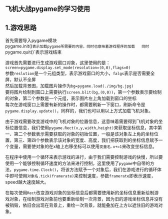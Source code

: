 ## 飞机大战pygame的学习使用
##   1.游戏思路

首先需要导入pygame模块  
pygame.init()`表示加载pygame所需要的内容，同时也意味着游戏程序的加载  
同时`pygame.quit()`表示游戏结束  

游戏首先需要进行生成游戏窗口对象，这里使用的是：`screen=pygame.display.set_mode(resolution=(0,0),flags=0)`  
参数`reslution`是一个元组类型，表示游戏窗口的大小，`falgs`表示是否需要全屏，默认不全屏  
然后加载背景图，加载图片操作为`bg=pygame.load(./img/bg.jpg)`  
要将图片绘制到窗口上需要执行`screen.blit(bg,(0,0))`，第一个参数表示要绘制的对象，第二个参数是一个元组，表示图片左上角加载到窗口的坐标  
每次在游戏窗口上需要有新的操作时，都需要刷新一下窗口，刷新命令是`pygame.display.update()`，同样的，我们也可以用以上方式加载飞机对象。

由于游戏需要改变游戏中的飞机对象的位置信息，这意味着需要得到飞机对象的坐标位置信息，我们使用`pygame.Rect(x,y,width,height)`来获取坐标信息，其中第一、第二个参数表示需要获取的对象的初始位置，一般是该对象左上角的坐标位置，第三、第四个参数表示该对象的宽度、高度，我们把获取到的坐标信息赋予一个变量，需要使对象的在x轴上右移坐标可以使用`变量名.x+=1`来改变坐标信息。  

在程序中使用一个循环来表示游戏的进行，由于我们需要控制游戏的快慢，所以要使用一个能够控制循环速度的方法来进行控制，这里使用了`pygame`中自带的方法，`pygame.time.Clock()`，将该方法赋予一个对象后，我们在游戏进行的循环体中即可使用`对象名.tick(framerate)`来控制速度，参数`framerate`即表示速度，speed越大速度越大。  

在每次使用`Rect`改变游戏对象的坐标信息后都需要使用新的坐标信息重新绘制游戏对象，在绘制游戏对象前也要重新绘制一次背景，因为旧的游戏坐标信息并没有被销毁，依旧会出现在背景上，重绘一次背景，就能叠加在上方以遮住旧的游戏对象。



